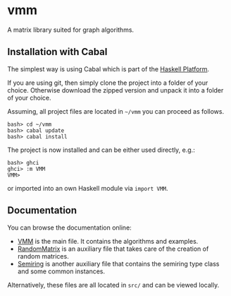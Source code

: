 vmm
===

A matrix library suited for graph algorithms.

Installation with Cabal
-----------------------

The simplest way is using Cabal which is part of the
[Haskell Platform](http://www.haskell.org/platform/).

If you are using git, then simply clone the project into a folder of your choice.
Otherwise download the zipped version and unpack it into a folder of your choice.

Assuming, all project files are located in `~/vmm` you can proceed as follows.

~~~{.sh}
bash> cd ~/vmm
bash> cabal update
bash> cabal install
~~~

The project is now installed and can be either used directly, e.g.:

~~~{.sh}
bash> ghci
ghci> :m VMM
VMM>
~~~

or imported into an own Haskell module via `import VMM`.

Documentation
-------------

You can browse the documentation online:

* [VMM](./src/VMM.html)
  is the main file. It contains the algorithms and examples.
* [RandomMatrix](./src/RandomMatrix.html)
  is an auxiliary file that takes care of the creation of random matrices.
* [Semiring](./src/Semiring.html)
  is another auxiliary file that contains the semiring type class and some common instances.

Alternatively, these files are all located in `src/` and can be viewed locally.